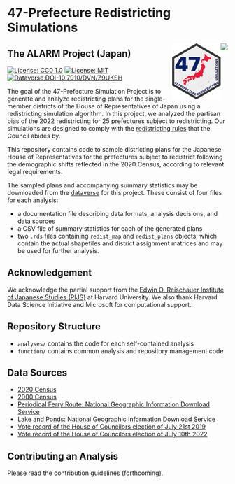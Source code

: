 # 47-Prefecture Redistricting Simulations

<img src="https://alarm-redist.github.io/assets/alarm_256_tr.png" align="right" height=128>
<img src="assets/japan_47pref_256_tr.png" align="right" height=128>

## The ALARM Project (Japan)

[![License: CC0 1.0](https://img.shields.io/badge/Data%20License-Public%20domain-lightgrey.svg)](https://creativecommons.org/publicdomain/zero/1.0/)
[![License: MIT](https://img.shields.io/badge/Software%20License-MIT-yellow.svg)](https://opensource.org/licenses/MIT)
[![Dataverse DOI-10.7910/DVN/Z9UKSH](<https://img.shields.io/badge/Dataverse DOI-10.7910/DVN/Z9UKSH-orange>)](https://doi.org/10.7910/DVN/Z9UKSH)

The goal of the 47-Prefecture Simulation Project is to generate and analyze redistricting plans for the single-member districts of the House of Representatives of Japan using a redistricting simulation algorithm. 
In this project, we analyzed the partisan bias of the 2022 redistricting for 25 prefectures subject to redistricting.
Our simulations are designed to comply with the [redistricting rules](https://www.soumu.go.jp/main_content/000794997.pdf) that the Council abides by. 

This repository contains code to sample districting plans for the Japanese House of Representatives for the prefectures subject to redistrict following the demographic shifts reflected in the 2020 Census, according to relevant legal requirements.

The sampled plans and accompanying summary statistics may be downloaded from
the [dataverse](https://doi.org/10.7910/DVN/Z9UKSH)
for this project. These consist of four files for each analysis:
- a documentation file describing data formats, analysis decisions, and data sources
- a CSV file of summary statistics for each of the generated plans
- two `.rds` files containing `redist_map` and `redist_plans` objects, which contain the actual shapefiles and district assignment matrices and may be used for further analysis.

## Acknowledgement

We acknowledge the partial support from the [Edwin O. Reischauer Institute of Japanese Studies (RIJS)](https://rijs.fas.harvard.edu) at Harvard University. We also thank Harvard Data Science Initiative and Microsoft for computational support.

## Repository Structure

- `analyses/` contains the code for each self-contained analysis
- `function/` contains common analysis and repository management code

## Data Sources

- [2020 Census](https://www.e-stat.go.jp/stat-search/files?page=1&toukei=00200521&tstat=000001136464&cycle=0&tclass1=000001136472)
- [2000 Census](https://www.e-stat.go.jp/gis/statmap-search?page=1&type=2&aggregateUnitForBoundary=A&toukeiCode=00200521&toukeiYear=2000&serveyId=A002005212000&coordsys=1&format=shape&datum=2000)
- [Periodical Ferry Route: National Geographic Information Download Service](https://nlftp.mlit.go.jp/ksj/gml/datalist/KsjTmplt-N09.html)
- [Lake and Ponds: National Geographic Information Download Service](https://nlftp.mlit.go.jp/ksj/gml/datalist/KsjTmplt-W09-v2_2.html)
- [Vote record of the House of Councilors election of July 21st 2019](https://www.soumu.go.jp/senkyo/senkyo_s/data/sangiin25/index.html)
- [Vote record of the House of Councilors election of July 10th 2022](https://www.soumu.go.jp/senkyo/senkyo_s/data/sangiin26/index.html)

## Contributing an Analysis
Please read the contribution guidelines (forthcoming).
